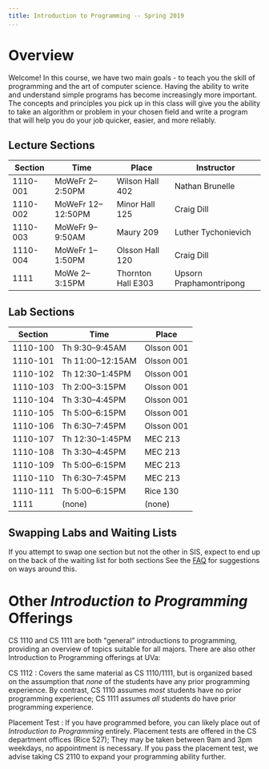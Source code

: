 ```yaml
---
title: Introduction to Programming -- Spring 2019
...
```


# Overview

Welcome! In this course, we have two main goals - to teach you the skill of programming and the art of computer science. Having the ability to write and understand simple programs has become increasingly more important. The concepts and principles you pick up in this class will give you the ability to take an algorithm or problem in your chosen field and write a program that will help you do your job quicker, easier, and more reliably.

## Lecture Sections

Section |Time             |Place                 |Instructor
--------|-----------------|----------------------|-----------------------
1110-001|MoWeFr 2–2:50PM  |Wilson Hall 402       |Nathan Brunelle
1110-002|MoWeFr 12–12:50PM|Minor Hall 125        |Craig Dill
1110-003|MoWeFr 9–9:50AM  |Maury 209             |Luther Tychonievich
1110-004|MoWeFr 1–1:50PM  |Olsson Hall 120	     |Craig Dill
1111    |MoWe 2–3:15PM    |Thornton Hall E303    |Upsorn Praphamontripong

<!--
## Final Exam Times

The final exam will take place on Tues, Dec 11, 7-10PM. The location is determined by which lecture section you are enrolled in. You must take the exam with your official lecture section.

Section |Instructor            |Place
--------|----------------------|-----------------------
1110-001|Nathan Brunelle       |Maury Hall 209
1110-002|Craig Dill            |Gilmer Hall 130
1110-003|Craig Dill            |Gilmer Hall 130
1110-004|Panagiotis Apostollelis|Clark Hall 107
1111    |Upsorn Praphamontripong|Clark Hall 108

If you have a direct conflict with our Final Exam, the make-up time will be Thurs, Dec 13, 9am-12pm in Olsson 120. To get permission to take the exam at the make-up time fill out [this form](https://goo.gl/forms/J5NYLQX1DghwDu5J3) by 11:59pm Monday Dec 3.
-->
## Lab Sections

|Section |Time            |Place       |
|--------|----------------|------------|
|1110-100|Th 9:30–9:45AM  |Olsson 001  |
|1110-101|Th 11:00–12:15AM|Olsson 001  |
|1110-102|Th 12:30–1:45PM |Olsson 001  |
|1110-103|Th 2:00–3:15PM  |Olsson 001  |
|1110-104|Th 3:30–4:45PM  |Olsson 001  |
|1110-105|Th 5:00–6:15PM  |Olsson 001  |
|1110-106|Th 6:30–7:45PM  |Olsson 001  |
|1110-107|Th 12:30–1:45PM |MEC 213     |
|1110-108|Th 3:30–4:45PM  |MEC 213     |
|1110-109|Th 5:00–6:15PM  |MEC 213     |
|1110-110|Th 6:30–7:45PM  |MEC 213     |
|1110-111|Th 5:00–6:15PM  |Rice 130    |
|1111    |(none)          |(none)      |

## Swapping Labs and Waiting Lists

If you attempt to swap one section but not the other in SIS, expect to end up on the back of the waiting list for both sections
See the [FAQ](faq.html) for suggestions on ways around this.

# Other *Introduction to Programming* Offerings

<!-- reorganize -->

CS 1110 and CS 1111 are both "general" introductions to programming, providing an overview of topics suitable for all majors.
There are also other Introduction to Programming offerings at UVa:

CS 1112
:   Covers the same material as CS 1110/1111,
    but is organized based on the assumption that *none* of the students have any prior programming experience.
    By contrast, CS 1110 assumes *most* students have no prior programming experience;
    CS 1111 assumes *all* students do have prior programming experience.

Placement Test
:   If you have programmed before, you can likely place out of *Introduction to Programming* entirely.
    Placement tests are offered in the CS department offices (Rice 527); They may be taken between 9am and 3pm weekdays, no appointment is necessary.
    If you pass the placement test, we advise taking CS 2110 to expand your programming ability further.

<!--
Three other courses (CS 1120 and two different flavors of CS 1113) present a more mathematical-, scientific-, or engineering-focussed introduction to computing, but are not being offered this semester.
-->
